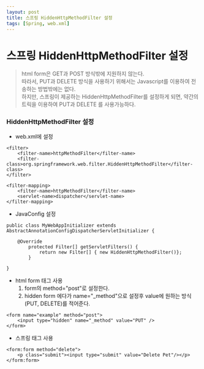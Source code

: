 ```yaml
---
layout: post
title: 스프링 HiddenHttpMethodFilter 설정
tags: [Spring, web.xml]
---
```


# 스프링 HiddenHttpMethodFilter 설정

>html form은 GET과 POST 방식밖에 지원하지 않는다.   
따라서, PUT과 DELETE 방식을 사용하기 위해서는 Javascript를 이용하여 전송하는 방법밖에는 없다.   
하지만, 스프링이 제공하는 HiddenHttpMethodFilter를 설정하게 되면, 약간의 트릭을 이용하여
PUT과 DELETE 를 사용가능하다.


### HiddenHttpMethodFilter 설정
- web.xml에 설정   

```
<filter>
    <filter-name>httpMethodFilter</filter-name>
    <filter-class>org.springframework.web.filter.HiddenHttpMethodFilter</filter-class>
</filter>

<filter-mapping>
    <filter-name>httpMethodFilter</filter-name>
    <servlet-name>dispatcher</servlet-name>
</filter-mapping>
```

- JavaConfig 설정   

```
public class MyWebAppInitializer extends AbstractAnnotationConfigDispatcherServletInitializer {

    @Override
        protected Filter[] getServletFilters() {
            return new Filter[] { new HiddenHttpMethodFilter()};
        }

}
```

- html form 태그 사용
   1. form의 method="post"로 설정한다.
   2. hidden form 에다가 name="_method"으로 설정후 value에 원하는 방식(PUT, DELETE)를 적어준다.   
   
```
<form name="example" method="post">
    <input type="hidden" name="_method" value="PUT" />
</form>

```

- 스프링 태그 사용   

```
<form:form method="delete">
    <p class="submit"><input type="submit" value="Delete Pet"/></p>
</form:form>
```